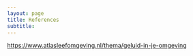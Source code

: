 ```yaml
---
layout: page
title: References
subtitle:
---
```


https://www.atlasleefomgeving.nl/thema/geluid-in-je-omgeving
